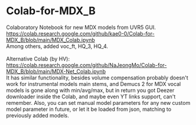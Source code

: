 # Colab-for-MDX_B
Colaboratory Notebook for new MDX models from UVR5 GUI. <br>
https://colab.research.google.com/github/kae0-0/Colab-for-MDX_B/blob/main/MDX_Colab.ipynb<br>
Among others, added voc_ft, HQ_3, HQ_4. <br>
<br>
Alternative Colab (by HV):<br>
https://colab.research.google.com/github/NaJeongMo/Colab-for-MDX_B/blob/main/MDX-Net_Colab.ipynb<br>
It has similar functionality, besides volume compensation probably doesn't work for instrumental models main stems, and Demucs 2 for MDX vocal models is gone along with min/avg/max, but in return you got Deezer downloader inside the Colab, and maybe even YT links support, can't remember. Also, you can set manual model parameters for any new custom model parameter in future, or let it be loaded from json, matching to previously added models.
